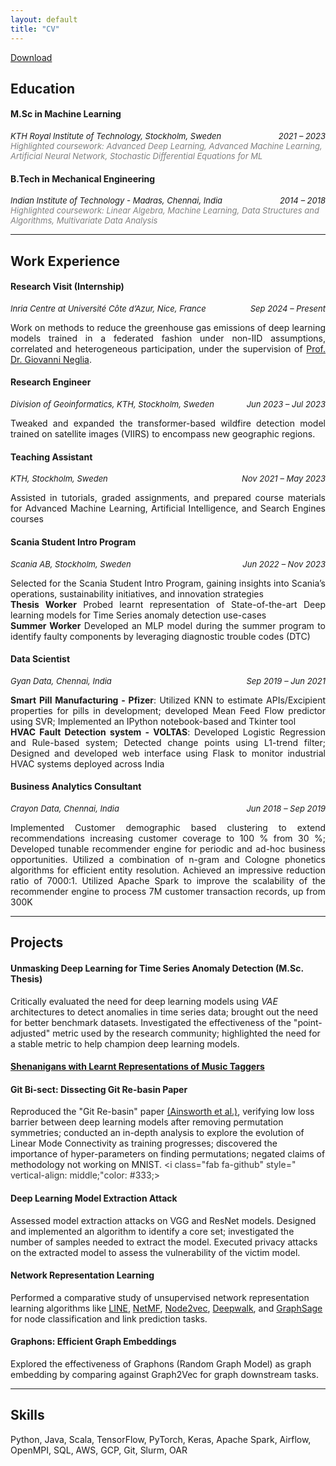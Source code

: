 ```yaml
---
layout: default
title: "CV"
---
```

<link rel="stylesheet" href="https://cdnjs.cloudflare.com/ajax/libs/font-awesome/6.0.0-beta3/css/all.min.css">
<a href="assets/resume.pdf" download class="download-link">
  <i class="fa-regular fa-circle-down" style="color: #000;"></i> Download
</a>

## Education

#### M.Sc in Machine Learning  
<div style="display: flex; justify-content: space-between; font-size: small; font-style: italic;">
  <span>KTH Royal Institute of Technology, Stockholm, Sweden <a href="https://www.kth.se/en" target="_blank"><i class="fa-solid fa-square-up-right" style="color:#333; margin-left: 3px;"></i></a></span>
  <span>2021 – 2023</span>
</div>

<div style="display: flex; justify-content: space-between; font-size: small; font-style: italic; color:#808080">
  <span><emp>Highlighted coursework</emp>: Advanced Deep Learning, Advanced Machine Learning, Artificial Neural Network, Stochastic Differential Equations for ML</span>
</div>

#### B.Tech in Mechanical Engineering
<div style="display: flex; justify-content: space-between; font-size: small; font-style: italic;">
  <span>Indian Institute of Technology - Madras, Chennai, India <a href="https://www.iitm.ac.in/" target="_blank"><i class="fa-solid fa-square-up-right" style="color:#333; margin-left: 3px;"></i></a></span>
  <span>2014 – 2018</span>
</div>

<div style="display: flex; justify-content: space-between; font-size: small; font-style: italic; color:#808080">
  <span><emp>Highlighted coursework</emp>: Linear Algebra, Machine Learning, Data Structures and Algorithms, Multivariate Data Analysis</span>
</div>

---

## Work Experience

#### Research Visit (Internship)
<div style="display: flex; justify-content: space-between; font-size: small; font-style: italic;">
  <span>Inria Centre at Université Côte d’Azur, Nice, France</span>
  <span>Sep 2024 – Present</span>
</div>

<p style="text-align: justify;">Work on methods to reduce the greenhouse gas emissions of deep learning models trained in a federated fashion under non-IID assumptions, correlated and heterogeneous participation, under the supervision of <a href="http://www-sop.inria.fr/members/Giovanni.Neglia/" target="_blank">Prof. Dr. Giovanni Neglia</a>.</p>

#### Research Engineer
<div style="display: flex; justify-content: space-between; font-size: small; font-style: italic;">
  <span>Division of Geoinformatics, KTH, Stockholm, Sweden</span>
  <span>Jun 2023 – Jul 2023</span>
</div> 

<p style="text-align: justify;">Tweaked and expanded the transformer-based wildfire detection model trained on satellite images (VIIRS) to encompass new geographic regions.</p>

#### Teaching Assistant
<div style="display: flex; justify-content: space-between; font-size: small; font-style: italic;">
  <span>KTH, Stockholm, Sweden</span>
  <span>Nov 2021 – May 2023</span>
</div>

<p style="text-align: justify;">Assisted in tutorials, graded assignments, and prepared course materials for Advanced Machine Learning, Artificial Intelligence, and Search Engines courses</p>

#### Scania Student Intro Program
  <div style="display: flex; justify-content: space-between; font-size: small; font-style: italic;">
  <span>Scania AB, Stockholm, Sweden</span>
  <span>Jun 2022 – Nov 2023</span>
</div>

<p style="text-align: justify;">Selected for the Scania Student Intro Program, gaining insights into Scania’s operations, sustainability initiatives, and innovation strategies<br>
<strong>Thesis Worker</strong> Probed learnt representation of State-of-the-art Deep learning models for Time Series anomaly detection use-cases<br>
<strong>Summer Worker</strong> Developed an MLP model during the summer program to identify faulty components by leveraging diagnostic trouble codes (DTC)</p>

#### Data Scientist
<div style="display: flex; justify-content: space-between; font-size: small; font-style: italic;">
  <span>Gyan Data, Chennai, India</span>
  <span>Sep 2019 – Jun 2021</span>
</div>

<p style="text-align: justify;"><strong>Smart Pill Manufacturing - Pfizer</strong>: Utilized KNN to estimate APIs/Excipient properties for pills in development; developed Mean Feed Flow predictor using SVR; Implemented an IPython notebook-based and Tkinter tool<br>
<strong>HVAC Fault Detection system - VOLTAS</strong>: Developed Logistic Regression and Rule-based system; Detected change points using L1-trend filter; Designed and developed web interface using Flask to monitor industrial HVAC systems deployed across India</p>

#### Business Analytics Consultant
<div style="display: flex; justify-content: space-between; font-size: small; font-style: italic;">
  <span>Crayon Data, Chennai, India</span>
  <span>Jun 2018 – Sep 2019</span>
</div>

<p style="text-align: justify;">Implemented Customer demographic based clustering to extend recommendations increasing customer coverage to 100 % from 30 %; Developed tunable recommender engine for periodic and ad-hoc business opportunities. Utilized a combination of n-gram and Cologne phonetics algorithms for efficient entity resolution. Achieved an impressive reduction ratio of 7000:1. Utilized Apache Spark to improve the scalability of the recommender engine to process 7M customer transaction records, up from 300K</p>

---

## Projects

#### Unmasking Deep Learning for Time Series Anomaly Detection (M.Sc. Thesis)  
  Critically evaluated the need for deep learning models using *VAE* architectures to detect anomalies in time series data; brought out the need for better benchmark datasets. Investigated the effectiveness of the "point-adjusted" metric used by the research community; highlighted the need for a stable metric to help champion deep learning models. <a href="https://kth.diva-portal.org/smash/record.jsf?pid=diva2:1823999" target="_blank" style="color: #333; text-decoration: none;"><i class="fa-regular fa-file-lines" style=" vertical-align: middle;color: #333;"></i></a>

<h4><i class="fa-regular fa-file-lines" style="color: #333;"></i><a href="/notes/music-ml" class="download-link"> Shenanigans with Learnt Representations of Music Taggers</a><a href="https://github.com/Adhithyan8/musical-embeddings" target="_blank" style="color: #333; text-decoration: none;"><i class="fab fa-github" style="color: #333;"></i></a></h4>

#### Git Bi-sect: Dissecting Git Re-basin Paper  
  Reproduced the "Git Re-basin" paper <a href="https://arxiv.org/pdf/2209.04836" target="_blank">(Ainsworth et al.)</a>, verifying low loss barrier between deep learning models after removing permutation symmetries; conducted an in-depth analysis to explore the evolution of Linear Mode Connectivity as training progresses; discovered the importance of hyper-parameters on finding permutations; negated claims of methodology not working on MNIST. <a href="https://github.com/dannyrichy/git-bisect" target="_blank" style="color: #333; text-decoration: none;"><i class="fab fa-github" style=" vertical-align: middle;"color: #333;></i></a>

#### Deep Learning Model Extraction Attack  
  Assessed model extraction attacks on VGG and ResNet models. Designed and implemented an algorithm to identify a core set; investigated the number of samples needed to extract the model. Executed privacy attacks on the extracted model to assess the vulnerability of the victim model. <a href="https://github.com/dannyrichy/dl-model-extraction" target="_blank" style="color: #333; text-decoration: none;"><i class="fab fa-github" style=" vertical-align: middle;color: #333;"></i></a>

#### Network Representation Learning  
  Performed a comparative study of unsupervised network representation learning algorithms like [LINE](/notes/line-graph-ml.html), [NetMF](/notes/netmf.html), [Node2vec](/notes/node2vec.html), [Deepwalk](/notes.deepwalk.html), and [GraphSage](/notes/graphsage.html) for node classification and link prediction tasks. <a href="https://github.com/dannyrichy/graph-ml-project" target="_blank" style="color: #333; text-decoration: none;"><i class="fab fa-github" style=" vertical-align: middle;color: #333;"></i></a>

#### Graphons: Efficient Graph Embeddings  
  Explored the effectiveness of Graphons (Random Graph Model) as graph embedding by comparing against Graph2Vec for graph downstream tasks. <a href="https://github.com/dannyrichy/graphon" target="_blank" style="color: #333; text-decoration: none;"><i class="fab fa-github" style=" vertical-align: middle;color: #333;"></i></a>

---

## Skills

  Python, Java, Scala, TensorFlow, PyTorch, Keras, Apache Spark, Airflow, OpenMPI, SQL, AWS, GCP, Git, Slurm, OAR
